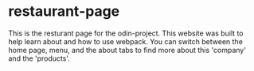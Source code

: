 # restaurant-page
This is the resturant page for the odin-project. This website was built to help learn about and how to use webpack. You can switch between the home page, menu, and the about tabs to find more about this 'company' and the 'products'.
